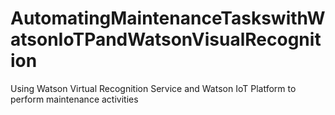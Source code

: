 # AutomatingMaintenanceTaskswithWatsonIoTPandWatsonVisualRecognition
Using Watson Virtual Recognition Service and Watson IoT Platform to perform maintenance activities
